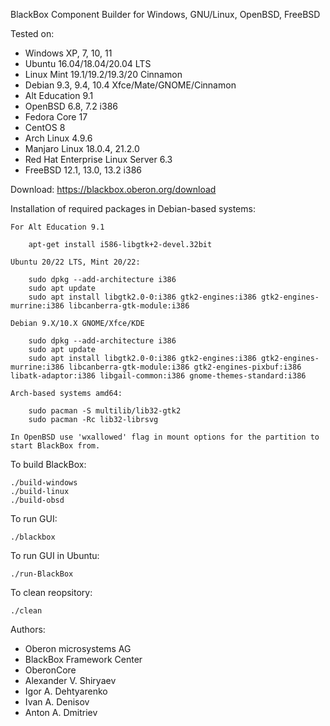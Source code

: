 BlackBox Component Builder for Windows, GNU/Linux, OpenBSD, FreeBSD

Tested on:
* Windows XP, 7, 10, 11
* Ubuntu 16.04/18.04/20.04 LTS
* Linux Mint 19.1/19.2/19.3/20 Cinnamon
* Debian 9.3, 9.4, 10.4 Xfce/Mate/GNOME/Cinnamon
* Alt Education 9.1
* OpenBSD 6.8, 7.2 i386
* Fedora Core 17
* CentOS 8
* Arch Linux 4.9.6
* Manjaro Linux 18.0.4, 21.2.0
* Red Hat Enterprise Linux Server 6.3
* FreeBSD 12.1, 13.0, 13.2 i386


Download: https://blackbox.oberon.org/download


Installation of required packages in Debian-based systems:

	For Alt Education 9.1

		apt-get install i586-libgtk+2-devel.32bit

	Ubuntu 20/22 LTS, Mint 20/22:

		sudo dpkg --add-architecture i386
		sudo apt update
		sudo apt install libgtk2.0-0:i386 gtk2-engines:i386 gtk2-engines-murrine:i386 libcanberra-gtk-module:i386

	Debian 9.X/10.X GNOME/Xfce/KDE

		sudo dpkg --add-architecture i386
		sudo apt update
		sudo apt install libgtk2.0-0:i386 gtk2-engines:i386 gtk2-engines-murrine:i386 libcanberra-gtk-module:i386 gtk2-engines-pixbuf:i386 libatk-adaptor:i386 libgail-common:i386 gnome-themes-standard:i386

	Arch-based systems amd64:

		sudo pacman -S multilib/lib32-gtk2
		sudo pacman -Rc lib32-librsvg

	In OpenBSD use 'wxallowed' flag in mount options for the partition to start BlackBox from.


To build BlackBox:

	./build-windows
	./build-linux
	./build-obsd

To run GUI:

	./blackbox

To run GUI in Ubuntu:

	./run-BlackBox

To clean reopsitory:

	./clean


Authors:
* Oberon microsystems AG
* BlackBox Framework Center
* OberonCore
* Alexander V. Shiryaev
* Igor A. Dehtyarenko
* Ivan A. Denisov
* Anton A. Dmitriev

